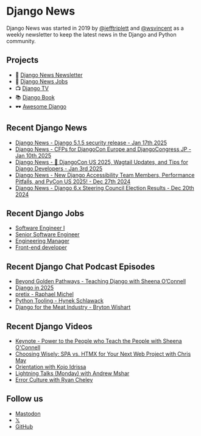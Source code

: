 # Django News

Django News was started in 2019 by [@jefftriplett](https://github.com/jefftriplett) and [@wsvincent](https://github.com/wsvincent) as a weekly newsletter to keep the latest news in the Django and Python community.

## Projects

- :newspaper: [Django News Newsletter](https://django-news.com)
- :briefcase: [Django News Jobs](https://jobs.django-news.com)
- :tv: [Django TV](https://djangotv.com)
- :books: [Django Book](https://djangobook.com)
- :dark_sunglasses: [Awesome Django](https://awesomedjango.org)

## Recent Django News

<!--START_SECTION:news-->
- [Django News - Django 5.1.5 security release - Jan 17th 2025](https://django-news.com/issues/268)
- [Django News - CFPs for DjangoCon Europe and DjangoCongress JP - Jan 10th 2025](https://django-news.com/issues/267)
- [Django News - 🎊 DjangoCon US 2025, Wagtail Updates, and Tips for Django Developers - Jan 3rd 2025](https://django-news.com/issues/266)
- [Django News - New Django Accessibility Team Members, Performance Pitfalls, and PyCon US 2025! - Dec 27th 2024](https://django-news.com/issues/265)
- [Django News - Django 6.x Steering Council Election Results - Dec 20th 2024](https://django-news.com/issues/264)
<!--END_SECTION:news-->

## Recent Django Jobs

<!--START_SECTION:jobs-->
- [Software Engineer I](https://jobs.django-news.com/377/job-application-for-software-engineer-i-at-spark-technology-roles/)
- [Senior Software Engineer](https://jobs.django-news.com/376/job-application-for-senior-software-engineer-at-spark-technology-roles/)
- [Engineering Manager](https://jobs.django-news.com/375/job-application-for-engineering-manager-at-spark-technology-roles/)
- [Front-end developer](https://jobs.django-news.com/372/front-end-developer-cassandraapp/)
<!--END_SECTION:jobs-->

## Recent Django Chat Podcast Episodes

<!--START_SECTION:episodes-->
- [Beyond Golden Pathways - Teaching Django with Sheena O’Connell](https://djangochat.com)
- [Django in 2025](https://djangochat.com)
- [pretix - Raphael Michel](https://djangochat.com)
- [Python Tooling - Hynek Schlawack](https://djangochat.com)
- [Django for the Meat Industry - Bryton Wishart](https://djangochat.com)
<!--END_SECTION:episodes-->

## Recent Django Videos

<!--START_SECTION:videos-->
- [Keynote - Power to the People who Teach the People with Sheena O'Connell](http://djangotv.com/videos/djangocon-us/2024/keynote-power-to-the-people-who-teach-the-people-with-sheena-oconnell/)
- [Choosing Wisely: SPA vs. HTMX for Your Next Web Project with Chris May](http://djangotv.com/videos/djangocon-us/2024/choosing-wisely-spa-vs-htmx-for-your-next-web-project-with-chris-may/)
- [Orientation with Kojo Idrissa](http://djangotv.com/videos/djangocon-us/2024/orientation-with-kojo-idrissa/)
- [Lightning Talks (Monday) with Andrew Mshar](http://djangotv.com/videos/djangocon-us/2024/lightning-talks-monday-with-andrew-mshar/)
- [Error Culture with Ryan Cheley](http://djangotv.com/videos/djangocon-us/2024/error-culture-with-ryan-cheley/)
<!--END_SECTION:videos-->

## Follow us

- [Mastodon](https://mastodon.social/@djangonews)
- [𝕏](https://x.com/djangonewsbot)
- [GitHub](https://github.com/django-news)
